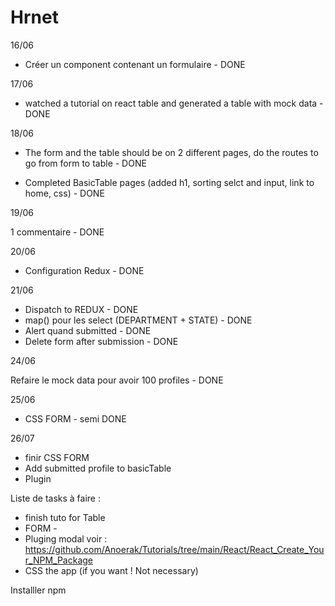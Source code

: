 # Hrnet

16/06

- Créer un component contenant un formulaire - DONE

17/06

- watched a tutorial on react table and generated a table with mock data - DONE

18/06

- The form and the table should be on 2 different pages, do the routes to go from form to table - DONE

* Completed BasicTable pages (added h1, sorting selct and input, link to home, css) - DONE

19/06

1 commentaire - DONE

20/06

- Configuration Redux - DONE

21/06

- Dispatch to REDUX - DONE
- map() pour les select (DEPARTMENT + STATE) - DONE
- Alert quand submitted - DONE
- Delete form after submission - DONE

24/06

Refaire le mock data pour avoir 100 profiles - DONE

25/06

- CSS FORM - semi DONE

26/07

- finir CSS FORM
- Add submitted profile to basicTable
- Plugin

Liste de tasks à faire :

- finish tuto for Table
- FORM -
- Pluging modal voir :
  https://github.com/Anoerak/Tutorials/tree/main/React/React_Create_Your_NPM_Package
- CSS the app (if you want ! Not necessary)

Installler npm
